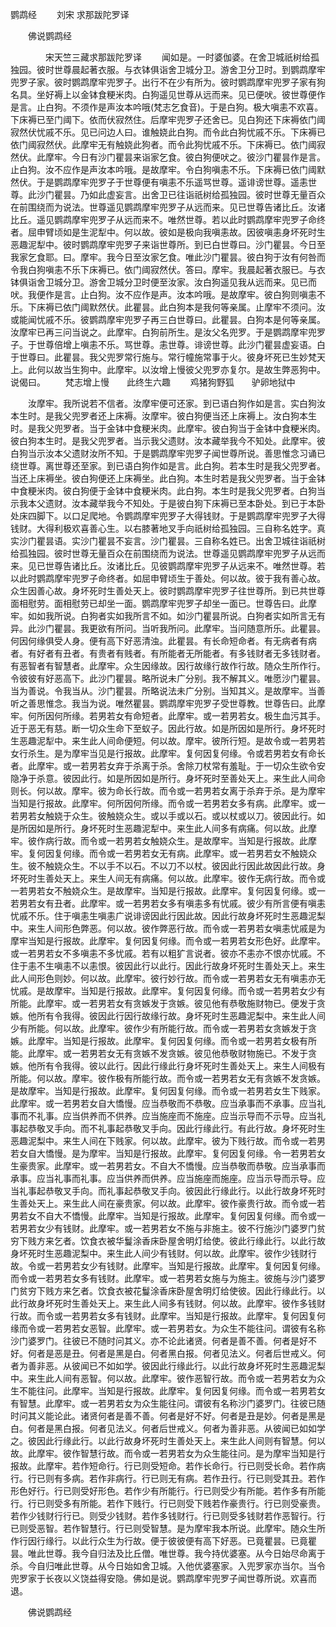   鹦鹉经
　　刘宋 求那跋陀罗译




　　佛说鹦鹉经

　　　　宋天竺三藏求那跋陀罗译
　　闻如是。一时婆伽婆。在舍卫城祇树给孤独园。彼时世尊晨起著衣服。与衣钵俱诣舍卫城分卫。游舍卫分卫时。到鹦鹉摩牢兜罗子家。彼时鹦鹉摩牢兜罗子。出行不在少有所为。彼时鹦鹉摩牢兜罗子家有狗名具。坐好褥上以金钵食粳米肉。白狗遥见世尊从远而来。见已便吠。彼世尊便作是言。止白狗。不须作是声汝本吟哦(梵志乞食音)。于是白狗。极大嗔恚不欢喜。下床褥已至门阈下。依而伏寂然住。后摩牢兜罗子还舍已。见白狗还下床褥依门阈寂然伏忧戚不乐。见已问边人曰。谁触娆此白狗。而令此白狗忧戚不乐。下床褥已依门阈寂然伏。此摩牢无有触娆此狗者。而令此狗忧戚不乐。下床褥已。依门阈寂然伏。此摩牢。今日有沙门瞿昙来诣家乞食。彼白狗便吠之。彼沙门瞿昙作是言。止白狗。汝不应作是声汝本吟哦。是故摩牢。令白狗嗔恚不乐。下床褥已依门阈默然伏。于是鹦鹉摩牢兜罗子于世尊便有嗔恚不乐遥骂世尊。遥诽谤世尊。遥恚世尊。此沙门瞿昙。乃如此虚妄言。出舍卫已往诣祇树给孤独园。彼时世尊无量百众在前围绕而为说法。世尊遥见鹦鹉摩牢兜罗子从远而来。见已世尊告诸比丘。汝诸比丘。遥见鹦鹉摩牢兜罗子从远而来不。唯然世尊。若以此时鹦鹉摩牢兜罗子命终者。屈申臂顷如是生泥犁中。何以故。彼如是极向我嗔恚故。因彼嗔恚身坏死时生恶趣泥犁中。彼时鹦鹉摩牢兜罗子来诣世尊所。到已白世尊曰。沙门瞿昙。今日至我家乞食耶。曰。摩牢。我今日至汝家乞食。唯此沙门瞿昙。彼白狗于汝有何咎而令我白狗嗔恚不乐下床褥已。依门阈寂然伏。答曰。摩牢。我晨起著衣服已。与衣钵俱诣舍卫城分卫。游舍卫城分卫时便至汝家。汝白狗遥见我从远而来。见已而吠。我便作是言。止白狗。汝不应作是声。汝本吟哦。是故摩牢。彼白狗则嗔恚不乐。下床褥已依门阈默然伏。此瞿昙。此白狗本是我何等亲属。止摩牢不须问。汝或能闻忧戚不乐。彼鹦鹉摩牢兜罗子再三白世尊曰。此瞿昙。白狗本是何等亲属。汝摩牢已再三问当说之。此摩牢。白狗前所生。是汝父名兜罗。于是鹦鹉摩牢兜罗子。于世尊倍增上嗔恚不乐。骂世尊。恚世尊。诽谤世尊。此沙门瞿昙虚妄语。白于世尊曰。此瞿昙。我父兜罗常行施与。常行幢施常事于火。彼身坏死已生妙梵天上。此何以故当生狗中。此摩牢。以汝增上慢彼父兜罗亦复尔。是故生弊恶狗中。说偈曰。
　　梵志增上慢　　此终生六趣
　　鸡猪狗野狐　　驴卵地狱中

　　汝摩牢。我所说若不信者。汝摩牢便可还家。到已语白狗作如是言。实白狗汝本生时。是我父兜罗者还上床褥。汝摩牢。彼白狗便当还上床褥上。汝白狗本生时。是我父兜罗者。当于金钵中食粳米肉。此摩牢。彼白狗当于金钵中食粳米肉。彼白狗本生时。是我父兜罗者。当示我父遗财。汝本藏举我今不知处。此摩牢。彼白狗当示汝本父遗财汝所不知。于是鹦鹉摩牢兜罗子闻世尊所说。善思惟念习诵已绕世尊。离世尊还至家。到已语白狗作如是言。此白狗。若本生时是我父兜罗者。当还上床褥坐。彼白狗便还上床褥坐。此白狗。本生时若是我父兜罗者。当于金钵中食粳米肉。彼白狗便于金钵中食粳米肉。此白狗。本生时是我父兜罗者。白狗当示我本父遗财。汝本藏举我今不知处。于是彼白狗下床褥已至本卧处。到已于本卧处床四脚下。以口足爬地。令鹦鹉摩牢兜罗子大得钱财。于是鹦鹉摩牢兜罗子大得钱财。大得利极欢喜善心生。以右膝著地叉手向祇树给孤独园。三自称名姓字。真实沙门瞿昙语。实沙门瞿昙不妄言。沙门瞿昙。三自称名姓已。出舍卫城往诣祇树给孤独园。彼时世尊无量百众在前围绕而为说法。世尊遥见鹦鹉摩牢兜罗子从远而来。见已世尊告诸比丘。汝诸比丘。见彼鹦鹉摩牢兜罗子从远来不。唯然世尊。若以此时鹦鹉摩牢兜罗子命终者。如屈申臂顷生于善处。何以故。彼于我有善心故。众生因善心故。身坏死时生善处天上。彼时鹦鹉摩牢兜罗子往世尊所。到已共世尊面相慰劳。面相慰劳已却坐一面。鹦鹉摩牢兜罗子却坐一面已。世尊告曰。此摩牢。如如我所说。白狗者实如我所言不如。如沙门瞿昙所说。白狗者实如所言无有异。此沙门瞿昙。我更欲有所问。当听我所问。此摩牢。当问随意所乐。此瞿昙。何因何缘俱受人身。便有高下好恶清浊。此瞿昙。有长命短命者。有无病者有病者。有好者有丑者。有贵者有贱者。有所能者无所能者。有多钱财者无多钱财者。有恶智者有智慧者。此摩牢。众生因缘故。因行故缘行故作行故。随众生所作行。令彼彼有好恶高下。此沙门瞿昙。略所说未广分别。我不解其义。唯愿沙门瞿昙。当为善说。令我当从。沙门瞿昙。所略说法未广分别。当知其义。是故摩牢。当善听之善思惟念。我当为说。唯然瞿昙。鹦鹉摩牢兜罗子受世尊教。世尊告曰。此摩牢。何所因何所缘。若男若女有命短者。此摩牢。或一若男若女。极生血污其手。近于恶无有慈。断一切众生命下至蚁子。因此行故。如是所因如是所行。身坏死时生恶趣泥犁中。来生此人间命便短。何以故。摩牢。彼所行短。是故令或一若男若女行杀生。是为摩牢当见是行报故。此摩牢。复何因复何缘。令或若男若女有命长者。此摩牢。或一若男若女弃于杀离于杀。舍除刀杖常有羞耻。于一切众生欲令安隐净于杀意。彼因此行。如是所因如是所行。身坏死时至善处天上。来生此人间命则长。何以故。摩牢。彼为命长行故。而令或一若男若女离于杀弃于杀。是为摩牢当知是行报故。此摩牢。何所因何所缘。而令或一若男若女多有病。此摩牢。或一若男若女触娆于众生。彼触娆众生。或以手或以石。或以杖或以刀。彼因此行。如是所因如是所行。身坏死时生恶趣泥犁中。来生此人间多有病痛。何以故。此摩牢。彼作病行故。而令或一若男若女触娆众生。是故摩牢。当知是行报故。此摩牢。复何因复何缘。而令或一若男若女无有病。此摩牢。或一若男若女不触娆众生。彼不触娆众生。不以手不以石。不以刀不以杖。彼因此行因此故因此行故。身坏死时生善处天上。来生人间无有病痛。何以故。此摩牢。彼作无病行故。而令或一若男若女不触娆众生。是故摩牢。当知是行报故。此摩牢。复何因复何缘。或一若男若女有丑者。此摩牢。或一若男若女多有嗔恚多有忧戚。彼少有所言便有嗔恚忧戚不乐。住于嗔恚生嗔恚广说诽谤因此行因此故。因此行故身坏死时生恶趣泥梨中。来生人间形色弊恶。何以故。彼作弊恶行故。而令或一若男若女嗔恚忧戚是为摩牢当知是行报故。此摩牢。复何因复何缘。而令或一若男若女形色好。此摩牢。或一若男若女不多嗔恚不多忧戚。若有以粗犷言说者。彼亦不恚亦不恨亦忧戚。不住于恚不生嗔恚不以恚恨。彼因此行以此行。因此行故身坏死时生善处天上。来生此人间形色则妙。何以故。此摩牢。彼行妙行故。而令或一若男若女无有嗔恚亦无忧戚。是故摩牢。当知是行报故。此摩牢。复何因复何缘。而令或一若男若女少有所能。此摩牢。或一若男若女有贪嫉发于贪嫉。彼见他有恭敬施财物已。便发于贪嫉。他所有令我得。彼因此行因行故缘行故。身坏死时生恶趣泥梨中。来生此人间少有所能。何以故。此摩牢。彼作少有所能行故。而令或一若男若女贪嫉发于贪嫉。此摩牢。当知是行报故。此摩牢。复何因复何缘。而令或一若男若女极有所能。此摩牢。或一若男若女无有贪嫉不发贪嫉。彼见他恭敬财物施已。不发于贪嫉。他所有令我得。彼以此行。因此行缘此行身坏死时生善处天上。来生人间极有所能。何以故。摩牢。彼作极有所能行故。而令或一若男若女无有贪嫉不发贪嫉。是故摩牢。当知是行报故。此摩牢。复何因复何缘。而令或一若男若女生下贱家。此摩牢。或一若男若女自大憍慢。应当恭敬而不恭敬。应当承事而不承事。应当礼事而不礼事。应当供养而不供养。应当施座而不施座。应当示导而不示导。应当礼事起恭敬叉手向。而不礼事起恭敬叉手向。因此行缘此行。有此行故。身坏死时生恶趣泥梨中。来生人间在下贱家。何以故。此摩牢。彼为下贱行故。而令或一若男若女自大憍慢。是为摩牢。当知是行报故。此摩牢。复何因复何缘。令一若男若女生豪贵家。此摩牢。或一若男若女。不自大不憍慢。应当恭敬而恭敬。应当承事而承事。应当礼事而礼事。应当供养而供养。应当施座而施座。应当示导而示导。应当礼事起恭敬叉手向。而礼事起恭敬叉手向。彼因此行缘此行。以此行故身坏死时生善处天上。来生此人间在豪贵家。何以故。此摩牢。彼作豪贵行故。而令或一若男若女不自大不憍慢。此摩牢。当知是行报故。此摩牢。复何因复何缘。而令或一若男若女少有钱财。此摩牢。或一若男若女不施与非施主。彼不行施沙门婆罗门贫穷下贱方来乞者。饮食衣被华鬘涂香床卧屋舍明灯给使。彼此行缘此行。以此行故身坏死时生恶趣泥梨中。来生此人间少有钱财。何以故。此摩牢。彼作少钱财行故。令或一若男若女少有钱财。此摩牢。当知是行报故。此摩牢。复何因复何缘。而令或一若男若女多有钱财。此摩牢。或一若男若女施与为施主。彼施与沙门婆罗门贫穷下贱方来乞者。饮食衣被花鬘涂香床卧屋舍明灯给使彼。因此行缘此行。以此行故身坏死时生善处天上。来生此人间多有钱财。何以故。此摩牢。彼作多钱财行故。而令或一若男若女多有钱财。此摩牢。当知是行报故。此摩牢。复何因复何缘而令或一若男若女恶智。此摩牢。或一若男若女。为众生不能往问。谓彼有名称沙门婆罗门。往彼已不随时问其义。亦不论此诸贤。何者是善不善。何者是好不好。何者是恶是丑。何者是黑是白。何者黑白报。何者见法义。何者后世戒义。何者为善非恶。从彼闻已不如如学。彼因此行缘此行。以此行故身坏死时生恶趣泥梨中。来生此人间有恶智。何以故。此摩牢。彼作恶智行故。而令或一若男若女为众生不能往问。此摩牢。当知是行报故。此摩牢。复何因复何缘。而令或一若男若女有智慧。此摩牢。或一若男若女为众生能往问。谓彼有名称沙门婆罗门。往彼已随时问其义能论此。诸贤何者是善不善。何者是好不好。何者是丑是妙。何者是黑是白。何者是黑白报。何者见法义。何者后世戒义。何者为善非恶。从彼闻已如如学之。彼因此行缘此行。以此行故身坏死时生善处天上。来生此人间则有智慧。何以故。此摩牢。彼作智慧行故。而令或一若男若女为众生能往问。是为摩牢当知是行报故。此摩牢。若作短命行。行已则受短命。若作长命行。行已则受长命。若作病行。行已则有多病。若作非病行。行已则无有病。若作丑行。行已则受其丑。若作形色好行。行已则受好形色。若作少有所能行。行已则受少有所能。若作多有所能行。行已则受多有所能。若作下贱行。行已则受下贱若作豪贵行。行已则受豪贵。若作少钱财行行已。则受少钱财。若作多钱财行。行已则受多钱财若作恶智行。行已则受恶智。若作智慧行。行已则受智慧。是为摩牢我本所说。此摩牢。随众生所作行因行缘行。以此行众生为行故。便于彼彼便有高下好恶。已竟瞿昙。已竟瞿昙。唯此世尊。我今自归法及比丘僧。唯世尊。我今持优婆塞。从今日始尽命离于杀。今自归唯此世尊。从今日始如舍卫城。入他优婆塞家。入兜罗家亦当尔。当令兜罗家于长夜以义饶益得安隐。佛如是说。鹦鹉摩牢兜罗子闻世尊所说。欢喜而退。

　　佛说鹦鹉经


